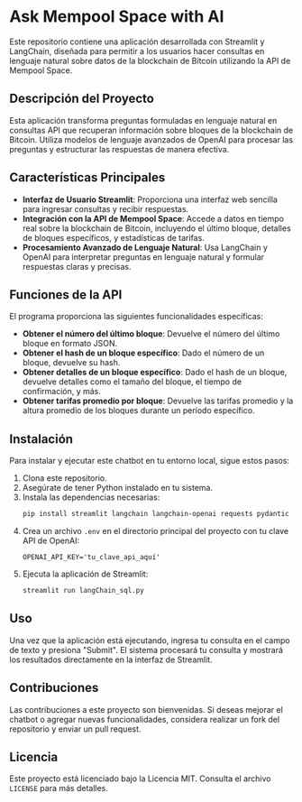 # Ask Mempool Space with AI

Este repositorio contiene una aplicación desarrollada con Streamlit y LangChain, diseñada para permitir a los usuarios hacer consultas en lenguaje natural sobre datos de la blockchain de Bitcoin utilizando la API de Mempool Space.

## Descripción del Proyecto

Esta aplicación transforma preguntas formuladas en lenguaje natural en consultas API que recuperan información sobre bloques de la blockchain de Bitcoin. Utiliza modelos de lenguaje avanzados de OpenAI para procesar las preguntas y estructurar las respuestas de manera efectiva.

## Características Principales

- **Interfaz de Usuario Streamlit**: Proporciona una interfaz web sencilla para ingresar consultas y recibir respuestas.
- **Integración con la API de Mempool Space**: Accede a datos en tiempo real sobre la blockchain de Bitcoin, incluyendo el último bloque, detalles de bloques específicos, y estadísticas de tarifas.
- **Procesamiento Avanzado de Lenguaje Natural**: Usa LangChain y OpenAI para interpretar preguntas en lenguaje natural y formular respuestas claras y precisas.

## Funciones de la API

El programa proporciona las siguientes funcionalidades específicas:

- **Obtener el número del último bloque**: Devuelve el número del último bloque en formato JSON.
- **Obtener el hash de un bloque específico**: Dado el número de un bloque, devuelve su hash.
- **Obtener detalles de un bloque específico**: Dado el hash de un bloque, devuelve detalles como el tamaño del bloque, el tiempo de confirmación, y más.
- **Obtener tarifas promedio por bloque**: Devuelve las tarifas promedio y la altura promedio de los bloques durante un período específico.


## Instalación

Para instalar y ejecutar este chatbot en tu entorno local, sigue estos pasos:

1. Clona este repositorio.
2. Asegúrate de tener Python instalado en tu sistema.
3. Instala las dependencias necesarias:
    ```bash
    pip install streamlit langchain langchain-openai requests pydantic
    ```
4. Crea un archivo `.env` en el directorio principal del proyecto con tu clave API de OpenAI:
    ```plaintext
    OPENAI_API_KEY='tu_clave_api_aquí'
    ```
5. Ejecuta la aplicación de Streamlit:
    ```bash
    streamlit run langChain_sql.py
    ```


## Uso

Una vez que la aplicación está ejecutando, ingresa tu consulta en el campo de texto y presiona "Submit". El sistema procesará tu consulta y mostrará los resultados directamente en la interfaz de Streamlit.

## Contribuciones

Las contribuciones a este proyecto son bienvenidas. Si deseas mejorar el chatbot o agregar nuevas funcionalidades, considera realizar un fork del repositorio y enviar un pull request.

## Licencia

Este proyecto está licenciado bajo la Licencia MIT. Consulta el archivo `LICENSE` para más detalles.




